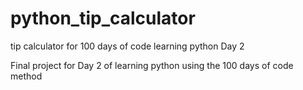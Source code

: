 # python_tip_calculator
tip calculator for 100 days of code learning python Day 2

Final project for Day 2 of learning python using the 100 days of code method
